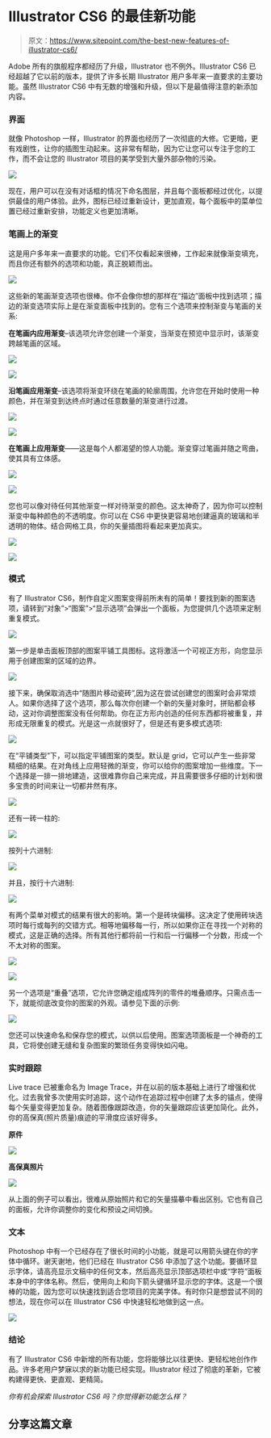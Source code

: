 # Illustrator CS6 的最佳新功能

> 原文：<https://www.sitepoint.com/the-best-new-features-of-illustrator-cs6/>

Adobe 所有的旗舰程序都经历了升级，Illustrator 也不例外。Illustrator CS6 已经超越了它以前的版本，提供了许多长期 Illustrator 用户多年来一直要求的主要功能。虽然 Illustrator CS6 中有无数的增强和升级，但以下是最值得注意的新添加内容。

### 界面

就像 Photoshop 一样，Illustrator 的界面也经历了一次彻底的大修。它更暗，更有戏剧性，让你的插图生动起来。这非常有帮助，因为它让您可以专注于您的工作，而不会让您的 Illustrator 项目的美学受到大量外部杂物的污染。

[![](img/a235233ce71d56c1f33805cef382deb6.png)](https://www.sitepoint.com/wp-content/uploads/2012/05/Screen-shot-2012-05-11-at-10.30.18-PM1.png)

现在，用户可以在没有对话框的情况下命名图层，并且每个面板都经过优化，以提供最佳的用户体验。此外，图标已经过重新设计，更加直观，每个面板中的菜单位置已经过重新安排，功能定义也更加清晰。

### 笔画上的渐变

这是用户多年来一直要求的功能。它们不仅看起来很棒，工作起来就像渐变填充，而且你还有额外的选项和功能，真正脱颖而出。

[![](img/b96bd36f450a8befa9c77fa165ec7ea1.png)](https://www.sitepoint.com/wp-content/uploads/2012/05/Screen-shot-2012-05-11-at-10.36.33-PM2.png)

这些新的笔画渐变选项也很棒。你不会像你想的那样在“描边”面板中找到选项；描边的渐变选项实际上是在渐变面板中找到的。您有三个选项来控制渐变与笔画的关系:

**在笔画内应用渐变**–该选项允许您创建一个渐变，当渐变在预览中显示时，该渐变跨越笔画的区域。

[![](img/6fe31fe02fc11b24dc49f85597b9d68c.png)](https://www.sitepoint.com/wp-content/uploads/2012/05/Screen-shot-2012-05-11-at-10.38.10-PM2.png)

[![](img/092816e86f2a7d904fdc696d74f448a2.png)](https://www.sitepoint.com/wp-content/uploads/2012/05/Screen-shot-2012-05-11-at-10.38.40-PM.png)

**沿笔画应用渐变**–该选项将渐变环绕在笔画的轮廓周围，允许您在开始时使用一种颜色，并在渐变到达终点时通过任意数量的渐变进行过渡。

[![](img/89204e9ba69ff2b9d238a02840fd0ec3.png)](https://www.sitepoint.com/wp-content/uploads/2012/05/Screen-shot-2012-05-13-at-2.11.11-AM.png)

[![](img/3a3a91338e7e02504bc61b72bc2374b6.png)](https://www.sitepoint.com/wp-content/uploads/2012/05/Screen-shot-2012-05-13-at-2.02.51-AM.png)

**在笔画上应用渐变**——这是每个人都渴望的惊人功能。渐变穿过笔画并随之弯曲，使其具有立体感。

[![](img/dc7f28799f0ec40a2a3e3ebeb5917548.png)](https://www.sitepoint.com/wp-content/uploads/2012/05/Screen-shot-2012-05-11-at-10.39.11-PM.png)

[![](img/71ae4b04659cdbd2fa3e56874b890bc1.png)](https://www.sitepoint.com/wp-content/uploads/2012/05/Screen-shot-2012-05-11-at-10.39.06-PM.png)

您也可以像对待任何其他渐变一样对待渐变的颜色。这太神奇了，因为你可以控制渐变中每种颜色的不透明度。你可以在 CS6 中更快更容易地创建逼真的玻璃和半透明的物体。结合网格工具，你的矢量插图将看起来更加真实。

[![](img/9330730fbea7924a55cea6d058fc5702.png)](https://www.sitepoint.com/wp-content/uploads/2012/05/Screen-shot-2012-05-11-at-10.41.29-PM.png)

[![](img/34902120b8cdeb1c2b5164d5b6041f5d.png)](https://www.sitepoint.com/wp-content/uploads/2012/05/Screen-shot-2012-05-11-at-10.41.21-PM.png)

### 模式

有了 Illustrator CS6，制作自定义图案变得前所未有的简单！要找到新的图案选项，请转到“对象”>“图案”>“显示选项”会弹出一个面板，为您提供几个选项来定制重复模式。

[![](img/f5dc10e378273f5913f00f73c0c91dc6.png)](https://www.sitepoint.com/wp-content/uploads/2012/05/Screen-shot-2012-05-11-at-11.58.00-PM.png)

第一步是单击面板顶部的图案平铺工具图标。这将激活一个可视正方形，向您显示用于创建图案的区域的边界。

[![](img/7492ea197e1277aac30ac35b9f7d470d.png)](https://www.sitepoint.com/wp-content/uploads/2012/05/Screen-shot-2012-05-12-at-8.35.59-PM.png)

接下来，确保取消选中“随图片移动瓷砖”,因为这在尝试创建您的图案时会非常烦人。如果你选择了这个选项，那么每次你创建一个新的矢量对象时，拼贴都会移动，这对你调整图案没有任何帮助。你在正方形内创造的任何东西都将被重复，并形成无限重复的模式。光是这一点就很好了，但是还有更多模式选项:

[![](img/586da5c6a0feeb3037ebfa01d201ab68.png)](https://www.sitepoint.com/wp-content/uploads/2012/05/Screen-shot-2012-05-12-at-12.21.45-AM1.png)

在“平铺类型”下，可以指定平铺图案的类型。默认是 grid，它可以产生一些非常精细的结果。在对角线上应用轻微的渐变，你可以给你的图案增加一些维度。下一个选择是一排一排地建造，这很难靠你自己来完成，并且需要很多仔细的计划和很多宝贵的时间来让一切都井然有序。

[![](img/464fc50ccfe0d277f2cfc682b81e76b1.png)](https://www.sitepoint.com/wp-content/uploads/2012/05/Screen-shot-2012-05-12-at-12.23.47-AM1.png)

还有一砖一柱的:

[![](img/c410b5ddb6612e467de741200c9310c9.png)](https://www.sitepoint.com/wp-content/uploads/2012/05/Screen-shot-2012-05-12-at-12.25.21-AM1.png)

按列十六进制:

[![](img/9ef4791fe17eb008e77d70e94a8d547e.png)](https://www.sitepoint.com/wp-content/uploads/2012/05/Screen-shot-2012-05-12-at-12.25.39-AM1.png)

并且，按行十六进制:

[![](img/097aace965f70491b093245078f88860.png)](https://www.sitepoint.com/wp-content/uploads/2012/05/Screen-shot-2012-05-12-at-12.25.53-AM.png)

有两个菜单对模式的结果有很大的影响。第一个是砖块偏移。这决定了使用砖块选项时每行或每列的交错方式。相等地偏移每一行，所以如果你正在寻找一个对称的模式，这是正确的选择。所有其他行都将前一行和后一行偏移一个分数，形成一个不太对称的图案。

[![](img/68288b4b7c6c88f08074690f817e104f.png)](https://www.sitepoint.com/wp-content/uploads/2012/05/Screen-shot-2012-05-12-at-12.35.15-AM.png)

[![](img/81bcb6afdba78e619ff48a82a12ff786.png)](https://www.sitepoint.com/wp-content/uploads/2012/05/Screen-shot-2012-05-12-at-12.35.34-AM.png)

另一个选项是“重叠”选项，它允许您确定组成阵列的零件的堆叠顺序。只需点击一下，就能彻底改变你的图案的外观。请参见下面的示例:

[![](img/b1c97dab2c8e1c4b07f85218c33c45e2.png)](https://www.sitepoint.com/wp-content/uploads/2012/05/Screen-shot-2012-05-12-at-12.45.11-AM.png)

您还可以快速命名和保存您的模式，以供以后使用。图案选项面板是一个神奇的工具，它将使创建无缝和复杂图案的繁琐任务变得快如闪电。

### 实时跟踪

Live trace 已被重命名为 Image Trace，并在以前的版本基础上进行了增强和优化。过去我曾多次使用实时追踪，这个动作在追踪过程中创建了太多的锚点，使得每个矢量变得更加复杂。随着图像跟踪改造，你的矢量跟踪应该更加简化。此外，你的高保真(照片质量)痕迹的平滑度应该好得多。

**原件**

[![](img/9acd6b8918e32ce2ff7247035f3a8875.png)](https://www.sitepoint.com/wp-content/uploads/2012/05/Screen-shot-2012-05-13-at-1.11.30-AM.png)

**高保真照片**

[![](img/d5b525263b10ea7c2477e8ac008a1626.png)](https://www.sitepoint.com/wp-content/uploads/2012/05/Screen-shot-2012-05-13-at-1.25.42-AM.png)

从上面的例子可以看出，很难从原始照片和它的矢量描摹中看出区别。它也有自己的面板，允许你调整你的变化和预设之间切换。

### 文本

Photoshop 中有一个已经存在了很长时间的小功能，就是可以用箭头键在你的字体中循环。谢天谢地，他们已经在 Illustrator CS6 中添加了这个功能。要循环显示字体，请高亮显示文稿中的任何文本，然后高亮显示顶部选项栏中或“字符”面板本身中的字体名称。然后，使用向上和向下箭头键循环显示您的字体。这是一个很棒的功能，因为您可以快速找到适合您项目的完美字体。有时你只是想尝试不同的想法，现在你可以在 Illustrator CS6 中快速轻松地做到这一点。

[![](img/e3035801148df96263729f379f7da6ce.png)](https://www.sitepoint.com/wp-content/uploads/2012/05/Screen-shot-2012-05-13-at-1.50.12-AM.png)

### 结论

有了 Illustrator CS6 中新增的所有功能，您将能够比以往更快、更轻松地创作作品。许多老用户梦寐以求的新功能已经实现。Illustrator 经过了彻底的革新，它被构建得更快、更直观、更精简。

*你有机会探索 Illustrator CS6 吗？你觉得新功能怎么样？*

## 分享这篇文章
